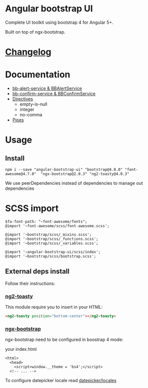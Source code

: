 # Angular bootstrap UI

Complete UI toolkit using bootstrap 4 for Angular 5+.

Built on top of ngx-bootstrap.

# [Changelog](https://github.com/llafuente/angular-bootstrap-ui/blob/master/CHANGELOG.md)

# Documentation

* [bb-alert-service &amp; BBAlertService](src/services/alert/README.md)
* [bb-confirm-service &amp; BBConfirmService](src/services/alert/README.md)
* [Directives](src/directives/README.md)
  * empty-is-null
  * integer
  * no-comma
* [Pipes](src/pipes/README.md)



# Usage

## Install

```
npm i --save "angular-bootstrap-ui" "bootstrap@4.0.0" "font-awesome@4.7.0"  "ngx-bootstrap@2.0.3" "ng2-toasty@4.0.3"
```

We use peerDependencies instead of dependencies to manage out dependencies

# SCSS import

```
$fa-font-path: "~font-awesome/fonts";
@import '~font-awesome/scss/font-awesome.scss';

@import '~bootstrap/scss/_mixins.scss';
@import '~bootstrap/scss/_functions.scss';
@import '~bootstrap/scss/_variables.scss';

@import '~angular-bootstrap-ui/scss/index';
@import '~bootstrap/scss/bootstrap.scss';
```


## External deps install

Follow their instructions:

### [ng2-toasty](https://github.com/akserg/ng2-toasty)

This module require you to insert in your HTML:

```html
<ng2-toasty position="bottom-center"></ng2-toasty>
```

### [ngx-bootstrap](https://valor-software.com/ngx-bootstrap)

ngx-bootstrap need to be configured in boostrap 4 mode:

your index.html
```
<html>
  <head>
    <script>window.__theme = 'bs4';</script>
  <!-- ... -->
```

To configure datepicker locale read [datepicker/locales](https://valor-software.com/ngx-bootstrap/#/datepicker#locales)


